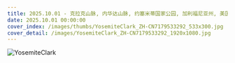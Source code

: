 ```yaml
---
title: 2025.10.01 - 克拉克山脉, 内华达山脉, 约塞米蒂国家公园, 加利福尼亚州, 美国 (© Robb Hirsch/TANDEM Stills + Motion)
date: 2025.10.01 00:00:00
cover_index: /images/thumbs/YosemiteClark_ZH-CN7179533292_533x300.jpg
cover_detail: /images/YosemiteClark_ZH-CN7179533292_1920x1080.jpg
---
```


![YosemiteClark](/images/YosemiteClark_ZH-CN7179533292_1920x1080.jpg)
